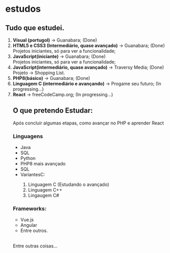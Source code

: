 # estudos

 <h2>Tudo que estudei.</h2>

 <ol type="1">
     <li>
        <strong>Visual (portugol)</strong> -> Guanabara; (Done)
     </li>
     <li>
        <strong>HTML5 e CSS3 (Intermediário, quase avançado)</strong> -> Guanabara; (Done)<br> 
            Projetos iniciantes, só para ver a funcionalidade;
     </li>
     <li>
        <strong>JavaScript(iniciante)</strong> -> Guanabara; (Done)<br>
            Projetos iniciantes, só para ver a funcionalidade;
     </li>
     <li>
        <strong>JavaScript(intermediário, quase avançado)</strong> -> Traversy Media; (Done) <br>
            Projeto -> Shopping List.
     </li>
     <li>
        <strong>PHP8(básico)</strong> -> Guanabara; (Done)
     </li>
     <li>
        <strong>Linguagem C (intermediário e avançando)</strong> -> Progame seu futuro; (In progressing...)
     </li>
    <li>
        <strong>React</strong> -> freeCodeCamp.org; (In progressing...)
    </li>
 </ul>


<h2> O que pretendo Estudar: </h2>
<p> Após concluir algumas etapas, como avançar no PHP e aprender React </p>

<h3> Linguagens </h3>
<ul type="disc">
   <li>Java</li>
   <li>SQL</li>
   <li>Python</li>
   <li>PHP8 mais avançado</li>
   <li>SQL</li>
   <li>VariantesC:</li>
     <ol type="1">
      <li>Linguagem C (Estudando o avançado)</li>
      <li>Linguagem C++</li>
      <li>Lingaugem C#</li>
     </ol>
</ul>

<h3>Frameworks:</h3>
 <ul>
   <li>Vue.js</li>
   <li>Angular</li>
   <li>Entre outros.</li>
  </ul>
   <br>
   
   <p> Entre outras coisas... </p>
